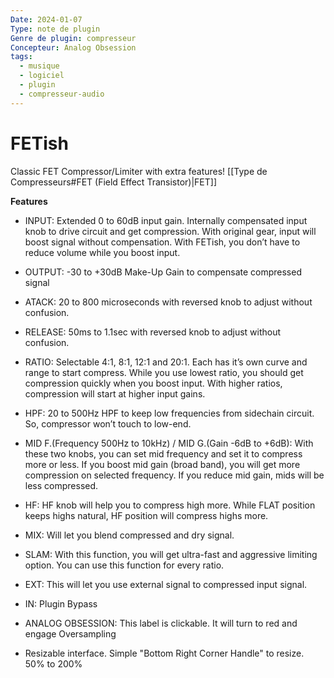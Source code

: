 ```yaml
---
Date: 2024-01-07
Type: note de plugin
Genre de plugin: compresseur
Concepteur: Analog Obsession
tags:
  - musique
  - logiciel
  - plugin
  - compresseur-audio
---
```

# FETish

Classic FET Compressor/Limiter with extra features!
[[Type de Compresseurs#FET (Field Effect Transistor)|FET]]

**Features**
- INPUT: Extended 0 to 60dB input gain. Internally compensated input knob to drive circuit and get compression. With original gear, input will boost signal without compensation. With FETish, you don’t have to reduce volume while you boost input.
- OUTPUT: -30 to +30dB Make-Up Gain to compensate compressed signal
- ATACK: 20 to 800 microseconds with reversed knob to adjust without confusion.
- RELEASE: 50ms to 1.1sec with reversed knob to adjust without confusion.
- RATIO: Selectable 4:1, 8:1, 12:1 and 20:1. Each has it’s own curve and range to start compress. While you use lowest ratio, you should get compression quickly when you boost input. With higher ratios, compression will start at higher input gains.
- HPF: 20 to 500Hz HPF to keep low frequencies from sidechain circuit. So, compressor won’t touch to low-end.
- MID F.(Frequency 500Hz to 10kHz) / MID G.(Gain -6dB to +6dB): With these two knobs, you can set mid frequency and set it to compress more or less. If you boost mid gain (broad band), you will get more compression on selected frequency. If you reduce mid gain, mids will be less compressed.
- HF: HF knob will help you to compress high more. While FLAT position keeps highs natural, HF position will compress highs more.
- MIX: Will let you blend compressed and dry signal.
- SLAM: With this function, you will get ultra-fast and aggressive limiting option. You can use this function for every ratio.
- EXT: This will let you use external signal to compressed input signal.
- IN: Plugin Bypass

- ANALOG OBSESSION: This label is clickable. It will turn to red and engage Oversampling 
- Resizable interface. Simple "Bottom Right Corner Handle" to resize. 50% to 200%